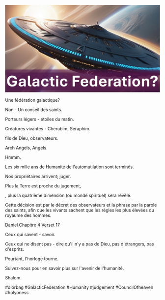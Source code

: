 ![Video cover image](../cover.jpg "cover photo")

Une fédération galactique?

Non - Un conseil des saints.

Porteurs légers - étoiles du matin.

Créatures vivantes - Cherubim, Seraphim.

fils de Dieu, observateurs.

Arch Angels, Angels.

Hmmm.

Les six mille ans de Humanité de l'automutilation sont terminés.

Nos propriétaires arrivent; juger.

Plus la Terre est proche du jugement,

, plus la quatrième dimension (ou monde spirituel) sera révélé.

Cette décision est par le décret des observateurs et la phrase par la parole des saints, afin que les vivants sachent que les règles les plus élevées du royaume des hommes.

Daniel Chapitre 4 Verset 17

Ceux qui savent - savoir.

Ceux qui ne disent pas - dire qu'il n'y a pas de Dieu, pas d'étrangers, pas d'esprits.

Pourtant, l'horloge tourne.

Suivez-nous pour en savoir plus sur l'avenir de l'humanité.

Shalom.

#diorbag ​​#GalacticFederation #Humanity #judgement #CouncilOfheaven #holyoness